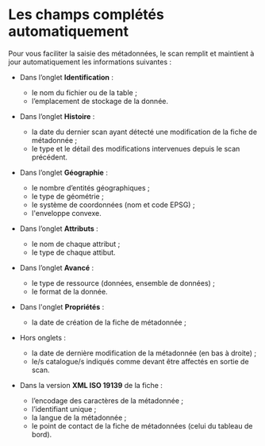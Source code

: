 # Les champs complétés automatiquement

Pour vous faciliter la saisie des métadonnées, le scan remplit et maintient à jour automatiquement les informations suivantes :

* Dans l’onglet **Identification** :

    * le nom du fichier ou de la table ;
    * l’emplacement de stockage de la donnée.

* Dans l’onglet **Histoire** :

    * la date du dernier scan ayant détecté une modification de la fiche de métadonnée ;
    * le type et le détail des modifications intervenues depuis le scan précédent.

* Dans l’onglet **Géographie** :

    * le nombre d’entités géographiques ;
    * le type de géométrie ;
    * le système de coordonnées (nom et code EPSG) ;
    * l'enveloppe convexe.

* Dans l’onglet **Attributs** :

    * le nom de chaque attribut ;
    * le type de chaque attibut.

* Dans l’onglet **Avancé** :

    * le type de ressource (données, ensemble de données) ;
    * le format de la donnée.

* Dans l'onglet **Propriétés** :

    * la date de création de la fiche de métadonnée ;

* Hors onglets :

    * la date de dernière modification de la métadonnée (en bas à droite) ;
    * le/s catalogue/s indiqués comme devant être affectés en sortie de scan.

* Dans la version **XML ISO 19139** de la fiche :

    * l’encodage des caractères de la métadonnée ;
    * l’identifiant unique ;
    * la langue de la métadonnée ;
    * le point de contact de la fiche de métadonnées (celui du tableau de bord).
